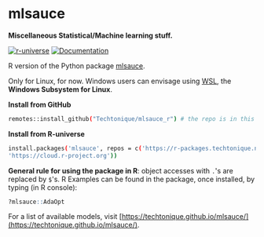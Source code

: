 # mlsauce 

**Miscellaneous Statistical/Machine learning stuff.**

[![r-universe](https://r-packages.techtonique.net/badges/mlsauce)](https://r-packages.techtonique.net/mlsauce) [![Documentation](https://img.shields.io/badge/documentation-is_here-green)](https://techtonique.github.io/mlsauce_r/)

R version of the Python package [mlsauce](https://github.com/Techtonique/mlsauce).

Only for Linux, for now. Windows users can envisage using [WSL](https://docs.microsoft.com/en-us/windows/wsl/install-win10), the **Windows Subsystem for Linux**.

**Install from GitHub**

```bash
remotes::install_github("Techtonique/mlsauce_r") # the repo is in this organization
```

**Install from R-universe**

```bash
install.packages('mlsauce', repos = c('https://r-packages.techtonique.net',
'https://cloud.r-project.org'))
```

__General rule for using the package in R__:  object accesses with `.`'s are replaced by `$`'s. R Examples can be found in the package, once installed, by typing (in R console):

```R
?mlsauce::AdaOpt
```

For a list of available models, visit [https://techtonique.github.io/mlsauce/](https://techtonique.github.io/mlsauce/).


